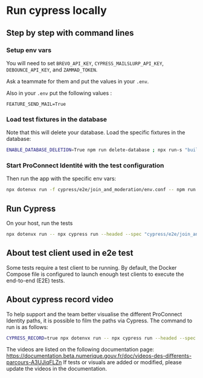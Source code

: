 # Run cypress locally

## Step by step with command lines

### Setup env vars

You will need to set `BREVO_API_KEY`, `CYPRESS_MAILSLURP_API_KEY`, `DEBOUNCE_API_KEY`, and `ZAMMAD_TOKEN`.

Ask a teammate for them and put the values in your `.env`.

Also in your `.env` put the following values :

```dotenv
FEATURE_SEND_MAIL=True
```

### Load test fixtures in the database

Note that this will delete your database. Load the specific fixtures in the database:

```bash
ENABLE_DATABASE_DELETION=True npm run delete-database ; npx run-s "build:workspaces" "migrate up" "fixtures:load-ci cypress/e2e/join_and_moderation/fixtures.sql" "update-organization-info 2000"
```

### Start ProConnect Identité with the test configuration

Then run the app with the specific env vars:

```bash
npx dotenvx run -f cypress/e2e/join_and_moderation/env.conf -- npm run dev
```

## Run Cypress

On your host, run the tests

```bash
npx dotenvx run -- npx cypress run --headed --spec "cypress/e2e/join_and_moderation/index.cy.ts"
```

## About test client used in e2e test

Some tests require a test client to be running.
By default, the Docker Compose file is configured to launch enough test clients to execute the end-to-end (E2E) tests.

## About cypress record video

To help support and the team better visualise the different ProConnect Identity paths, it is possible to film the paths via Cypress. The command to run is as follows:

```bash
CYPRESS_RECORD=true npx dotenvx run -- npx cypress run --headed --spec "cypress/e2e/join_and_moderation/index.cy.ts"
```

The videos are listed on the following documentation page: https://documentation.beta.numerique.gouv.fr/doc/videos-des-differents-parcours-A3UJiqFLZn
If tests or visuals are added or modified, please update the videos in the documentation.
